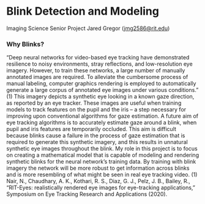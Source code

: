# Blink Detection and Modeling
Imaging Science Senior Project
Jared Gregor (jmg2586@rit.edu)

### Why Blinks?
“Deep neural networks for video-based eye tracking have demonstrated
resilience to noisy environments, stray reflections, and low-resolution eye
imagery. However, to train these networks, a large number of manually
annotated images are required. To alleviate the cumbersome process of
manual labeling, computer graphics rendering is employed to automatically
generate a large corpus of annotated eye images under various conditions.” (1)
This imagery depicts a synthetic eye looking in a known gaze direction, as
reported by an eye tracker. These images are useful when training models to
track features on the pupil and the iris – a step necessary for improving upon
conventional algorithms for gaze estimation.
 A future aim of eye tracking algorithms is to accurately estimate gaze
around a blink, when pupil and iris features are temporarily occluded. This aim
is difficult because blinks cause a failure in the process of gaze estimation that
is required to generate this synthetic imagery, and this results in unnatural
synthetic eye images throughout the blink. My role in this project is to focus on
creating a mathematical model that is capable of modeling and rendering
synthetic blinks for the neural network’s training data. By training with blink
imagery the network will be more robust to get information across blinks and is
more resembling of what might be seen in real eye tracking video.
(1) Nair, N., Chaudhary, A. K., Kothari, R. S., Diaz, G. J., Pelz, J. B., Bailey, R., “RIT-Eyes: realistically rendered
eye images for eye-tracking applications,” Symposium on Eye Tracking Research and Applications (2020). 
